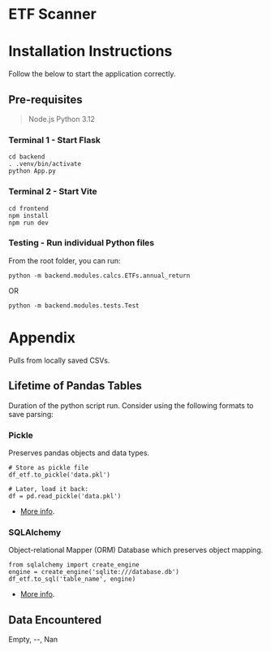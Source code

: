 # ETF Scanner

# Installation Instructions

Follow the below to start the application correctly.

## Pre-requisites

> Node.js
> Python 3.12

### Terminal 1 - Start Flask

```
cd backend
. .venv/bin/activate
python App.py
```

### Terminal 2 - Start Vite

```
cd frontend
npm install
npm run dev
```

### Testing - Run individual Python files

From the root folder, you can run:

```
python -m backend.modules.calcs.ETFs.annual_return
```

OR

```
python -m backend.modules.tests.Test
```

# Appendix

Pulls from locally saved CSVs.

## Lifetime of Pandas Tables

Duration of the python script run. Consider using the following formats to save parsing:

### Pickle

Preserves pandas objects and data types.

```
# Store as pickle file
df_etf.to_pickle('data.pkl')

# Later, load it back:
df = pd.read_pickle('data.pkl')
```

- [More info](https://www.datacamp.com/tutorial/pickle-python-tutorial).

### SQLAlchemy

Object-relational Mapper (ORM) Database which preserves object mapping.

```
from sqlalchemy import create_engine
engine = create_engine('sqlite:///database.db')
df_etf.to_sql('table_name', engine)
```

- [More info](https://docs.sqlalchemy.org/en/14/orm/tutorial.html).

## Data Encountered

Empty, --, Nan
